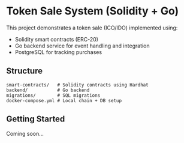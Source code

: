 # Token Sale System (Solidity + Go)

This project demonstrates a token sale (ICO/IDO) implemented using:

- Solidity smart contracts (ERC-20)
- Go backend service for event handling and integration
- PostgreSQL for tracking purchases

## Structure

```
smart-contracts/   # Solidity contracts using Hardhat
backend/           # Go backend
migrations/        # SQL migrations
docker-compose.yml # Local chain + DB setup
```

## Getting Started

Coming soon...
